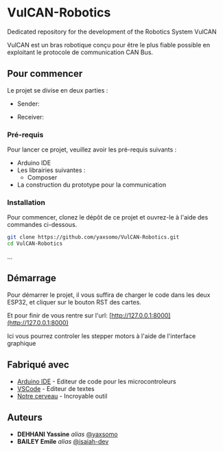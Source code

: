 # VulCAN-Robotics
Dedicated repository for the development of the Robotics System VulCAN

VulCAN est un bras robotique conçu pour être le plus fiable possible en exploitant le protocole de communication CAN Bus.

## Pour commencer

Le projet se divise en deux parties : 

- Sender:

- Receiver:

### Pré-requis

Pour lancer ce projet, veuillez avoir les pré-requis suivants :

- Arduino IDE
- Les librairies suivantes : 
    - Composer
- La construction du prototype pour la communication

### Installation

Pour commencer, clonez le dépôt de ce projet et ouvrez-le à l'aide des commandes ci-dessous.

```bash
git clone https://github.com/yaxsomo/VulCAN-Robotics.git
cd VulCAN-Robotics
```

...

## Démarrage

Pour démarrer le projet, il vous suffira de charger le code dans les deux ESP32, et cliquer sur le bouton RST des cartes.

Et pour finir de vous rentre sur l'url: 
[http://127.0.0.1:8000](http://127.0.0.1:8000)

Ici vous pourrez controler les stepper motors à l'aide de l'interface graphique

## Fabriqué avec

* [Arduino IDE](https://docs.arduino.cc) - Editeur de code pour les microcontroleurs
* [VSCode](https://code.visualstudio.com/) - Editeur de textes
* [Notre cerveau](https://media.tenor.com/yyTPHle1YdQAAAAC/homer-brain.gif) - Incroyable outil


## Auteurs

* **DEHHANI Yassine** _alias_ [@yaxsomo](https://github.com/yaxsomo)
* **BAILEY Emile** _alias_ [@isaiah-dev](https://github.com/isaiah-dev)

